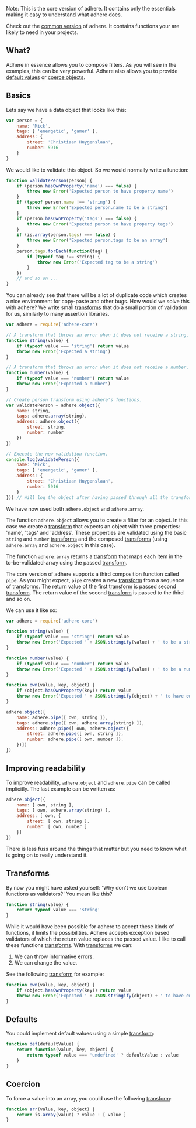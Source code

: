 Note: This is the core version of adhere. It contains only the essentials making it easy to understand what adhere does. 

Check out the [common version](https://www.npmjs.com/package/adhere-common) of adhere. It contains functions your are likely to need in your projects. 

## What?

Adhere in essence allows you to compose filters. As you will see in the examples, this can be very powerful. Adhere also allows you to provide [default values](#defaults) or [coerce objects](#coercion). 

## Basics

Lets say we have a data object that looks like this:

```js
var person = {
    name: 'Mick',
    tags: [ 'energetic', 'gamer' ],
    address: {
        street: 'Christiaan Huygenslaan',
        number: 5916
    }
}
```

We would like to validate this object. So we would normally write a function:

```js
function validatePerson(person) {
    if (person.hasOwnProperty('name') === false) {
        throw new Error('Expected person to have property name')
    }
    if (typeof person.name !== 'string') {
        throw new Error('Expected person.name to be a string')
    }
    if (person.hasOwnProperty('tags') === false) {
        throw new Error('Expected person to have property tags')
    }
    if (is.array(person.tags) === false) {
        throw new Error('Expected person.tags to be an array')
    }
    person.tags.forEach(function(tag) {
        if (typeof tag !== string) {
            throw new Error('Expected tag to be a string')
        }
    })
    // and so on ...
}
```

You can already see that there will be a lot of duplicate code which creates a nice environment for copy-paste and other bugs. How would we solve this with adhere? We write small [transforms](#transforms) that do a small portion of validation for us, similarly to many assertion libraries. 

```js
var adhere = require('adhere-core')

// A transform that throws an error when it does not receive a string. 
function string(value) {
    if (typeof value === 'string') return value
    throw new Error('Expected a string')
}

// A transform that throws an error when it does not receive a number. 
function number(value) {
    if (typeof value === 'number') return value
    throw new Error('Expected a number')
}

// Create person transform using adhere's functions. 
var validatePerson = adhere.object({
    name: string,
    tags: adhere.array(string),
    address: adhere.object({
        street: string,
        number: number
    })
})

// Execute the new validation function. 
console.log(validatePerson({
    name: 'Mick',
    tags: [ 'energetic', 'gamer' ],
    address: {
        street: 'Christiaan Huygenslaan',
        number: 5916
    }
})) // Will log the object after having passed through all the transforms. 
```

We have now used both `adhere.object` and `adhere.array`. 

The function `adhere.object` allows you to create a filter for an object. In this case we create a [transform](#transforms) that expects an object with three properties: 'name', 'tags' and 'address'. These properties are validated using the basic `string` and `number` [transforms](#transforms) and the composed [transforms](#transforms) (using `adhere.array` and `adhere.object` in this case). 

The function `adhere.array` returns a [transform](#transforms) that maps each item in the to-be-validated-array using the passed [transform](#transforms). 

The core version of adhere supports a third composition function called `pipe`. As you might expect, `pipe` creates a new [transform](#transforms) from a sequence of [transforms](#transforms). The return value of the first [transform](#transforms) is passed second [transform](#transforms). The return value of the second [transform](#transforms) is passed to the third and so on. 

We can use it like so:

```js
var adhere = require('adhere-core')

function string(value) {
    if (typeof value === 'string') return value
    throw new Error('Expected ' + JSON.stringify(value) + ' to be a string')
}

function number(value) {
    if (typeof value === 'number') return value
    throw new Error('Expected ' + JSON.stringify(value) + ' to be a number')
}

function own(value, key, object) {
    if (object.hasOwnProperty(key)) return value
    throw new Error('Expected ' + JSON.stringify(object) + ' to have own property ' + key + '.')
}

adhere.object({
    name: adhere.pipe([ own, string ]),
    tags: adhere.pipe([ own, adhere.array(string) ]),
    address: adhere.pipe([ own, adhere.object({
        street: adhere.pipe([ own, string ]),
        number: adhere.pipe([ own, number ]),
    })])
})
```

## Improving readability

To improve readability, `adhere.object` and `adhere.pipe` can be called implicitly. The last example can be written as:

```js
adhere.object({
    name: [ own, string ],
    tags: [ own, adhere.array(string) ],
    address: [ own, {
        street: [ own, string ],
        number: [ own, number ]
    }]
})
```

There is less fuss around the things that matter but you need to know what is going on to really understand it. 

## Transforms

By now you might have asked yourself: 'Why don't we use boolean functions as validators?' You mean like this?

```js
function string(value) {
    return typeof value === 'string'
}
```

While it would have been possible for adhere to accept these kinds of functions, it limits the possibilities. Adhere accepts exception based validators of which the return value replaces the passed value. I like to call these functions [transforms](#transforms). With [transforms](#transforms) we can:

1. We can throw informative errors. 
2. We can change the value. 

See the following [transform](#transforms) for example:

```js
function own(value, key, object) {
    if (object.hasOwnProperty(key)) return value
    throw new Error('Expected ' + JSON.stringify(object) + ' to have own property ' + key + '.')
}
```

## Defaults

You could implement default values using a simple [transform](#transforms): 

```js
function def(defaultValue) {
    return function(value, key, object) {
        return typeof value === 'undefined' ? defaultValue : value
    }
}
```

## Coercion

To force a value into an array, you could use the following [transform](#transforms):

```js
function arr(value, key, object) {
    return is.array(value) ? value : [ value ]
}
```
